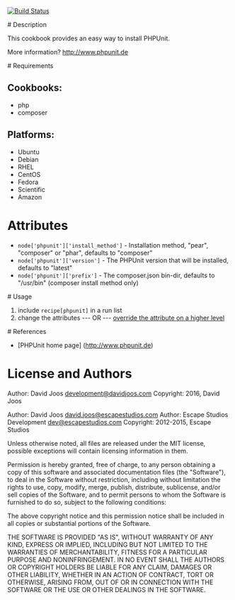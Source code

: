 [![Build Status](https://secure.travis-ci.org/djoos-cookbooks/phpunit.png)](http://travis-ci.org/djoos-cookbooks/phpunit)

# Description

This cookbook provides an easy way to install PHPUnit.

More information?
http://www.phpunit.de

# Requirements

## Cookbooks:

* php
* composer

## Platforms:

* Ubuntu
* Debian
* RHEL
* CentOS
* Fedora
* Scientific
* Amazon

# Attributes

* `node['phpunit']['install_method']` - Installation method, "pear", "composer" or "phar", defaults to "composer"
* `node['phpunit']['version']` - The PHPUnit version that will be installed, defaults to "latest"
* `node['phpunit']['prefix']` - The composer.json bin-dir, defaults to "/usr/bin" (composer install method only)

# Usage

1) include `recipe[phpunit]` in a run list
2) change the attributes
--- OR ---
[override the attribute on a higher level](http://wiki.opscode.com/display/chef/Attributes#Attributes-AttributesPrecedence)

# References

* [PHPUnit home page] (http://www.phpunit.de)

# License and Authors

Author: David Joos <development@davidjoos.com>
Copyright: 2016, David Joos

Author: David Joos <david.joos@escapestudios.com>
Author: Escape Studios Development <dev@escapestudios.com>
Copyright: 2012-2015, Escape Studios

Unless otherwise noted, all files are released under the MIT license,
possible exceptions will contain licensing information in them.

Permission is hereby granted, free of charge, to any person obtaining a copy
of this software and associated documentation files (the "Software"), to deal
in the Software without restriction, including without limitation the rights
to use, copy, modify, merge, publish, distribute, sublicense, and/or sell
copies of the Software, and to permit persons to whom the Software is
furnished to do so, subject to the following conditions:

The above copyright notice and this permission notice shall be included in
all copies or substantial portions of the Software.

THE SOFTWARE IS PROVIDED "AS IS", WITHOUT WARRANTY OF ANY KIND, EXPRESS OR
IMPLIED, INCLUDING BUT NOT LIMITED TO THE WARRANTIES OF MERCHANTABILITY,
FITNESS FOR A PARTICULAR PURPOSE AND NONINFRINGEMENT. IN NO EVENT SHALL THE
AUTHORS OR COPYRIGHT HOLDERS BE LIABLE FOR ANY CLAIM, DAMAGES OR OTHER
LIABILITY, WHETHER IN AN ACTION OF CONTRACT, TORT OR OTHERWISE, ARISING FROM,
OUT OF OR IN CONNECTION WITH THE SOFTWARE OR THE USE OR OTHER DEALINGS IN
THE SOFTWARE.
